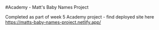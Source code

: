 #Academy - Matt's Baby Names Project

Completed as part of week 5 Academy project - find deployed site here https://matts-baby-names-project.netlify.app/